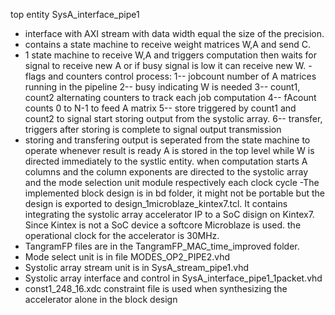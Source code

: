 top entity SysA_interface_pipe1
- interface with AXI stream with data width equal the size of the precision.
- contains a state machine to receive weight matrices W,A and send C.
- 1 state machine to receive W,A and triggers computation
then waits for signal to receive new A or if busy signal is low it can receive new W.
-flags and counters control process:
    1-- jobcount number of A matrices running in the pipeline
    2-- busy indicating W is needed
    3-- count1, count2 alternating counters to track each job computation
    4-- fAcount counts 0 to N-1 to feed A matrix
    5-- store triggered by count1 and count2 to signal start storing output from the systolic array.
    6-- transfer, triggers after storing is complete to signal output transmission
- storing and transfering output is seperated from the state machine to operate whenever result is ready
A is stored in the top level while W is directed immediately to the systlic entity.
when computation starts A columns and the column exponents are directed to the systolic array and the mode selection unit module respectively each clock cycle
-The implemented block design is in bd folder, it might not be portable but the design is exported to design_1microblaze_kintex7.tcl. It contains  integrating the systolic array accelerator IP to a SoC disign on Kintex7. Since Kintex is not a SoC device a softcore Microblaze is used. the operational clock for the accelerator is 30MHz.
- TangramFP files are in the TangramFP_MAC_time_improved folder.
- Mode select unit is in file MODES_OP2_PIPE2.vhd
- Systolic array stream unit is in SysA_stream_pipe1.vhd
- Systolic array interface and control in SysA_interface_pipe1_1packet.vhd
- const1_248_16.xdc constraint file is used when synthesizing the accelerator alone in the block design